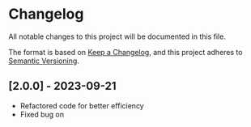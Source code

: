 # Changelog

All notable changes to this project will be documented in this file.

The format is based on [Keep a Changelog](https://keepachangelog.com/en/1.0.0/), and this project adheres to [Semantic Versioning](https://semver.org/spec/v2.0.0.html).

## [2.0.0] - 2023-09-21

- Refactored code for better efficiency
- Fixed bug on <style> tags rewrite
- Improved CSS URL replacement
- Improved <img> srcset rewrite
- Added extra options like gravity and sharpening
- Added support for multi-sites through the same worker